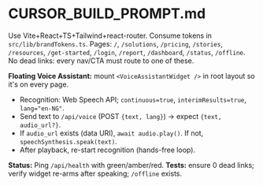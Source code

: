 # CURSOR_BUILD_PROMPT.md
Use Vite+React+TS+Tailwind+react-router. Consume tokens in `src/lib/brandTokens.ts`.
Pages: `/`, `/solutions`, `/pricing`, `/stories`, `/resources`, `/get-started`, `/login`, `/report`, `/dashboard`, `/status`, `/offline`.
No dead links: every nav/CTA must route to one of these.

**Floating Voice Assistant:** mount `<VoiceAssistantWidget />` in root layout so it's on every page.
- Recognition: Web Speech API; `continuous=true`, `interimResults=true`, `lang="en-NG"`.
- Send text to `/api/voice` (POST `{text, lang}`) → expect `{text, audio_url?}`.
- If `audio_url` exists (data URI), `await audio.play()`. If not, `speechSynthesis.speak(text)`.
- After playback, re-start recognition (hands-free loop).

**Status:** Ping `/api/health` with green/amber/red.
**Tests:** ensure 0 dead links; verify widget re-arms after speaking; `/offline` exists.
